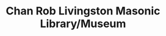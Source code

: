 ---
layout: repo
title: "Chan Rob Livingston Masonic Library/Museum"
id: 21687
permalink: repos/21687/
---